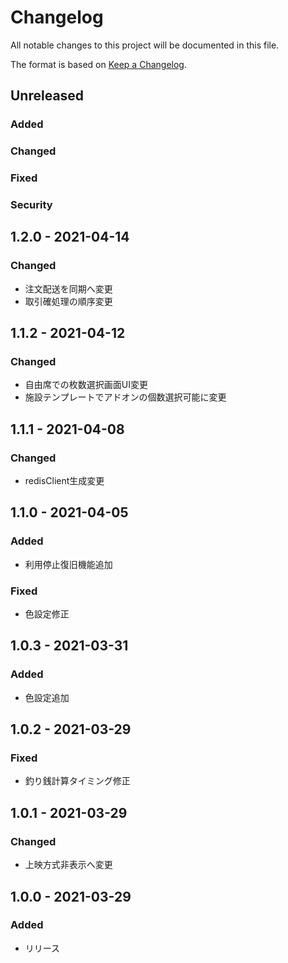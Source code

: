 # Changelog
All notable changes to this project will be documented in this file.

The format is based on [Keep a Changelog](http://keepachangelog.com/).

## Unreleased
### Added

### Changed

### Fixed

### Security

## 1.2.0 - 2021-04-14
### Changed
 - 注文配送を同期へ変更
 - 取引確処理の順序変更

## 1.1.2 - 2021-04-12
### Changed
 - 自由席での枚数選択画面UI変更
 - 施設テンプレートでアドオンの個数選択可能に変更

## 1.1.1 - 2021-04-08
### Changed
 - redisClient生成変更

## 1.1.0 - 2021-04-05
### Added
 - 利用停止復旧機能追加
### Fixed
 - 色設定修正

## 1.0.3 - 2021-03-31
### Added
 - 色設定追加

## 1.0.2 - 2021-03-29
### Fixed
 - 釣り銭計算タイミング修正

## 1.0.1 - 2021-03-29
### Changed
 - 上映方式非表示へ変更

## 1.0.0 - 2021-03-29
### Added
 - リリース
